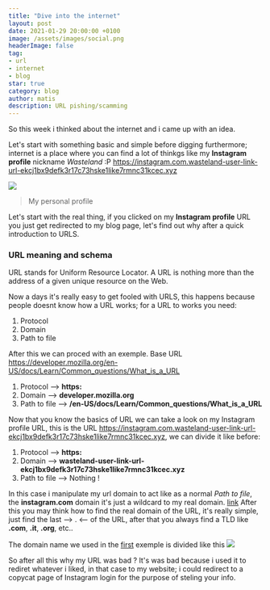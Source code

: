 ```yaml
---
title: "Dive into the internet"
layout: post
date: 2021-01-29 20:00:00 +0100
image: /assets/images/social.png
headerImage: false
tag:
- url
- internet
- blog
star: true
category: blog
author: matis
description: URL pishing/scamming
---
```

So this week i thinked about the internet and i came up with an idea.

Let's start with something basic and simple before digging furthermore; internet is a place where you can find a lot of thinkgs like my **Instagram profile** nickname _Wasteland_ :P
https://instagram.com.wasteland-user-link-url-ekcj1bx9defk3r17c73hske1like7rmnc31kcec.xyz

![](https://i.imgur.com/qWsbHBl.png)

> My personal profile

Let's start with the real thing, if you clicked on my **Instagram profile** URL you just get redirected to my blog page, let's find out why after a quick introduction to URLS.
### URL meaning and schema
URL stands for Uniform Resource Locator. A URL is nothing more than the address of a given unique resource on the Web.

Now a days it's really easy to get fooled with URLS, this happens because people doesnt know how a URL works;
for a URL to works you need:
1. Protocol
2. Domain
3. Path to file

After this we can proced with an exemple.
Base URL https://developer.mozilla.org/en-US/docs/Learn/Common_questions/What_is_a_URL

1. Protocol --> **https:**
2. Domain --> **developer[]().mozilla.org**
3. Path to file --> **/en-US/docs/Learn/Common_questions/What_is_a_URL**

Now that you know the basics of URL we can take a look on my Instagram profile URL,
this is the URL https://instagram.com.wasteland-user-link-url-ekcj1bx9defk3r17c73hske1like7rmnc31kcec.xyz, we can divide it like before:

1. Protocol --> **https:**
2. Domain --> **wasteland-user-link-url-ekcj1bx9defk3r17c73hske1like7rmnc31kcec[]().xyz**
3. Path to file --> Nothing !

In this case i manipulate my url domain to act like as a normal _Path to file_, the **instagram[]().com** domain it's just a wildcard to my real domain.
[link](###-URL-meaning-and-schema)
After this you may think how to find the real domain of the URL, it's really simple, just find the last --> . <-- of the URL, after that you always find a TLD like **.com**, **.it**, **.org**, etc..

The domain name we used in the [first](###-URL-meaning-and-schema) exemple is divided like this
![](https://developer.mozilla.org/en-US/docs/Learn/Common_questions/What_is_a_domain_name/structure.png)

So after all this why my URL was bad ?
It's was bad because i used it to rediret whatever i liked, in that case to my website; i could redirect to a copycat page of Instagram login for the purpose of steling your info.

